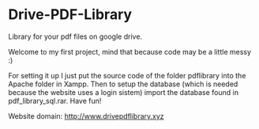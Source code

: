 # Drive-PDF-Library
Library for your pdf files on google drive.

Welcome to my first project, mind that because code may be a little messy :)

For setting it up I just put the source code of the folder pdflibrary into the Apache folder in Xampp.
Then to setup the database (which is needed because the website uses a login sistem) import the database found in pdf_library_sql.rar.
Have fun!

Website domain: http://www.drivepdflibrary.xyz
